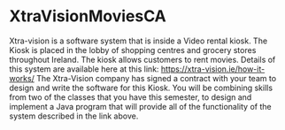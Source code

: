 # XtraVisionMoviesCA
Xtra-vision is a software system that is inside a Video rental kiosk. The Kiosk is placed in the lobby of 
shopping centres and grocery stores throughout Ireland. The kiosk allows customers to rent movies.
Details of this system are available here at this link: https://xtra-vision.ie/how-it-works/
The Xtra-Vision company has signed a contract with your team to design and write the software for
this Kiosk. You will be combining skills from two of the classes that you have this semester, to design
and implement a Java program that will provide all of the functionality of the system described in the
link above.
